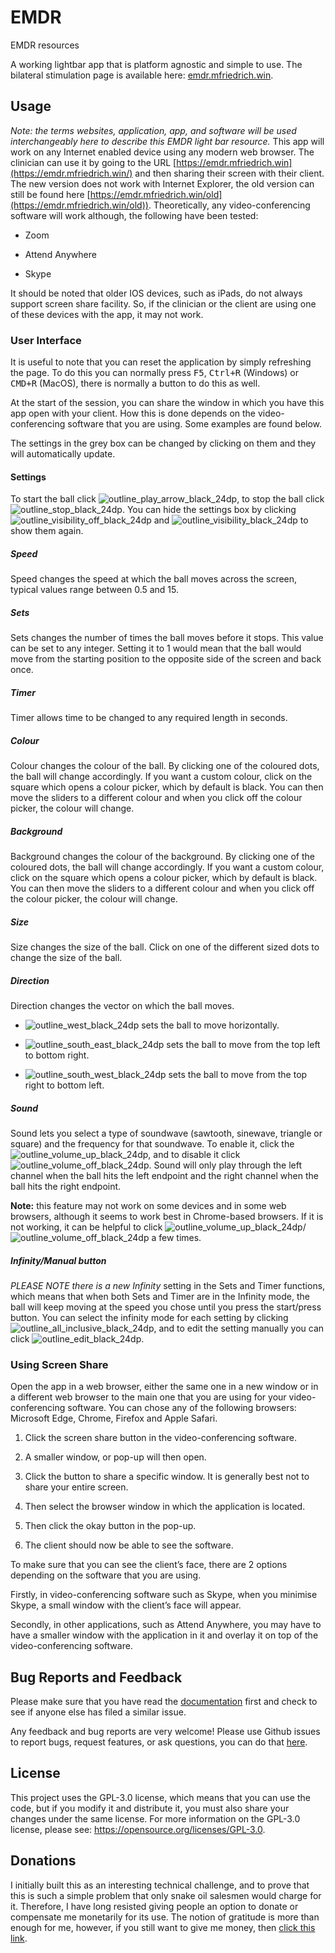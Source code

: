 EMDR
====

EMDR resources

A working lightbar app that is platform agnostic and simple to use. The
bilateral stimulation page is available here:
[emdr.mfriedrich.win](https://emdr.mfriedrich.win).

## Usage

*Note: the terms* *websites, application, app, and software* *will be used interchangeably here to describe this EMDR
light bar resource.* This app will work on any Internet enabled device using any modern web browser. The clinician can
use it by going to the URL [https://emdr.mfriedrich.win](https://emdr.mfriedrich.win/) and then sharing their screen
with their client. The new version does not work with Internet Explorer, the old version can still be found
here [https://emdr.mfriedrich.win/old](https://emdr.mfriedrich.win/old)). Theoretically, any video-conferencing software
will work although, the following have been tested:

- Zoom

- Attend Anywhere

- Skype

It should be noted that older IOS devices, such as iPads, do not always support screen share facility. So, if the
clinician or the client are using one of these devices with the app, it may not work.

### User Interface

It is useful to note that you can reset the application by simply refreshing the page. To do this you can normally
press <kbd>F5</kbd>, <kbd>Ctrl+R</kbd> (Windows) or <kbd>CMD+R</kbd> (MacOS), there is normally a button to do this as
well.

At the start of the session, you can share the window in which you have this app open with your client. How this is done
depends on the video-conferencing software that you are using. Some examples are found below.

The settings in the grey box can be changed by clicking on them and they will automatically update.

#### Settings

To start the ball
click ![outline_play_arrow_black_24dp](https://raw.githubusercontent.com/MaxAFriedrich/EMDR/main/readmeImgs/outline_play_arrow_black_24dp.png),
to stop the ball
click ![outline_stop_black_24dp](https://raw.githubusercontent.com/MaxAFriedrich/EMDR/main/readmeImgs/outline_stop_black_24dp.png).
You can hide the settings box by
clicking ![outline_visibility_off_black_24dp](https://raw.githubusercontent.com/MaxAFriedrich/EMDR/main/readmeImgs/outline_visibility_off_black_24dp.png)
and  ![outline_visibility_black_24dp](https://raw.githubusercontent.com/MaxAFriedrich/EMDR/main/readmeImgs/outline_visibility_black_24dp.png)
to show them again.

##### Speed

Speed changes the speed at which the ball moves across the screen, typical values range between 0.5 and 15.

##### Sets

Sets changes the number of times the ball moves before it stops. This value can be set to any integer. Setting it to 1
would mean that the ball would move from the starting position to the opposite side of the screen and back once.

##### Timer

Timer allows time to be changed to any required length in seconds.

##### Colour

Colour changes the colour of the ball. By clicking one of the coloured dots, the ball will change accordingly. If you
want a custom colour, click on the square which opens a colour picker, which by default is black. You can then move the
sliders to a different colour and when you click off the colour picker, the colour will change.

##### Background

Background changes the colour of the background. By clicking one of the coloured dots, the ball will change accordingly.
If you want a custom colour, click on the square which opens a colour picker, which by default is black. You can then
move the sliders to a different colour and when you click off the colour picker, the colour will change.

##### Size

Size changes the size of the ball. Click on one of the different sized dots to change the size of the ball.

##### Direction

Direction changes the vector on which the ball moves.

- ![outline_west_black_24dp](https://raw.githubusercontent.com/MaxAFriedrich/EMDR/main/readmeImgs/outline_west_black_24dp.png)
  sets the ball to move horizontally.

- ![outline_south_east_black_24dp](https://raw.githubusercontent.com/MaxAFriedrich/EMDR/main/readmeImgs/outline_south_east_black_24dp.png)
  sets the ball to move from the top left to bottom right.

- ![outline_south_west_black_24dp](https://raw.githubusercontent.com/MaxAFriedrich/EMDR/main/readmeImgs/outline_south_west_black_24dp.png)
  sets the ball to move from the top right to bottom left.

##### Sound

Sound lets you select a type of soundwave (sawtooth, sinewave, triangle or square) and the frequency for that soundwave.
To enable it, click
the ![outline_volume_up_black_24dp](https://raw.githubusercontent.com/MaxAFriedrich/EMDR/main/readmeImgs/outline_volume_up_black_24dp.png),
and to disable it
click ![outline_volume_off_black_24dp](https://raw.githubusercontent.com/MaxAFriedrich/EMDR/main/readmeImgs/outline_volume_off_black_24dp.png).
Sound will only play through the left channel when the ball hits the left endpoint and the right channel when the ball
hits the right endpoint.

**Note:** this feature may not work on some devices and in some web browsers, although it seems to work best in
Chrome-based browsers. If it is not working, it can be helpful to
click ![outline_volume_up_black_24dp](https://raw.githubusercontent.com/MaxAFriedrich/EMDR/main/readmeImgs/outline_volume_up_black_24dp.png)/![outline_volume_off_black_24dp](https://raw.githubusercontent.com/MaxAFriedrich/EMDR/main/readmeImgs/outline_volume_off_black_24dp.png)
a few times.

##### Infinity/Manual button

*PLEASE NOTE there is a new Infinity* setting in the Sets and Timer functions, which means that when both Sets and Timer
are in the Infinity mode, the ball will keep moving at the speed you chose until you press the start/press button. You
can select the infinity mode for each setting by
clicking ![outline_all_inclusive_black_24dp](https://raw.githubusercontent.com/MaxAFriedrich/EMDR/main/readmeImgs/outline_all_inclusive_black_24dp.png),
and to edit the setting manually you can
click ![outline_edit_black_24dp](https://raw.githubusercontent.com/MaxAFriedrich/EMDR/main/readmeImgs/outline_edit_black_24dp.png).

### Using Screen Share

Open the app in a web browser, either the same one in a new window or in a different web browser to the main one that
you are using for your video-conferencing software. You can chose any of the following browsers: Microsoft Edge, Chrome,
Firefox and Apple Safari.

1. Click the screen share button in the video-conferencing software.

2. A smaller window, or pop-up will then open.

3. Click the button to share a specific window. It is generally best not to
   share your entire screen.

4. Then select the browser window in which the application is located.

5. Then click the okay button in the pop-up.

6. The client should now be able to see the software.

To make sure that you can see the client’s face, there are 2 options depending on the software that you are using.

Firstly, in video-conferencing software such as Skype, when you minimise Skype, a small window with the client’s face
will appear.

Secondly, in other applications, such as Attend Anywhere, you may have to have a smaller window with the application in
it and overlay it on top of the video-conferencing software.

## Bug Reports and Feedback

Please make sure that you have read the [documentation](https://github.com/MaxAFriedrich/EMDR/wiki) first and check to
see if anyone else has filed a similar issue.

Any feedback and bug reports are very welcome!
Please use Github issues to report bugs, request features, or ask questions, you can do
that [here](https://github.com/MaxAFriedrich/EMDR/issues/new).

## License

This project uses the GPL-3.0 license, which means that you can use the code, but if you modify it and distribute it,
you must also share your changes under the same license. For more information on the GPL-3.0 license, please
see: https://opensource.org/licenses/GPL-3.0.

## Donations

I initially built this as an interesting technical challenge, and to prove that this is such a simple problem that only
snake oil salesmen would charge for it. Therefore, I have long resisted giving people an option to donate or compensate
me monetarily for its use. The notion of gratitude is more than enough for me, however, if you still want to give me
money, then [click this link](https://mfriedrich.win/donate).
